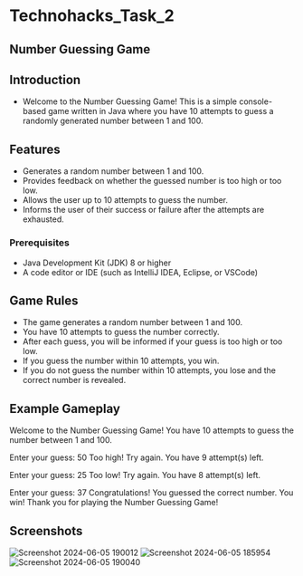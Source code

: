 # Technohacks_Task_2
## Number Guessing Game
## Introduction
- Welcome to the Number Guessing Game! This is a simple console-based game written in Java where you have 10 attempts to guess a randomly generated number between 1 and 100.

## Features
 - Generates a random number between 1 and 100.
 - Provides feedback on whether the guessed number is too high or too low.
 - Allows the user up to 10 attempts to guess the number.
 - Informs the user of their success or failure after the attempts are exhausted.

### Prerequisites

- Java Development Kit (JDK) 8 or higher
- A code editor or IDE (such as IntelliJ IDEA, Eclipse, or VSCode)
  
## Game Rules
 - The game generates a random number between 1 and 100.
 - You have 10 attempts to guess the number correctly.
 - After each guess, you will be informed if your guess is too high or too low.
 - If you guess the number within 10 attempts, you win.
 - If you do not guess the number within 10 attempts, you lose and the correct number is revealed.

## Example Gameplay

Welcome to the Number Guessing Game!
You have 10 attempts to guess the number between 1 and 100.

Enter your guess: 50
Too high! Try again.
You have 9 attempt(s) left.

Enter your guess: 25
Too low! Try again.
You have 8 attempt(s) left.

Enter your guess: 37
Congratulations! You guessed the correct number. You win!
Thank you for playing the Number Guessing Game!

## Screenshots

![Screenshot 2024-06-05 190012](https://github.com/Srivarthaniselvam/Technohacks_Task_2/assets/151417502/39cfa415-bde8-420e-b1f9-71689c0e9b06)
![Screenshot 2024-06-05 185954](https://github.com/Srivarthaniselvam/Technohacks_Task_2/assets/151417502/4e2d250e-4ff3-4f17-bd9c-f3c2b5d6529b)
![Screenshot 2024-06-05 190040](https://github.com/Srivarthaniselvam/Technohacks_Task_2/assets/151417502/ed7b929f-f503-46e9-925b-e749ec9a2684)


